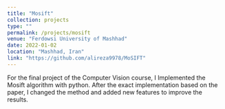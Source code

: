 ```yaml
---
title: "Mosift"
collection: projects
type: ""
permalink: /projects/mosift
venue: "Ferdowsi University of Mashhad"
date: 2022-01-02
location: "Mashhad, Iran"
link: "https://github.com/alireza9978/MoSIFT"
---
```


For the final project of the Computer Vision course, I Implemented the Mosift algorithm with python. After the exact
implementation based on the paper, I changed the method and added new features to improve the results.

